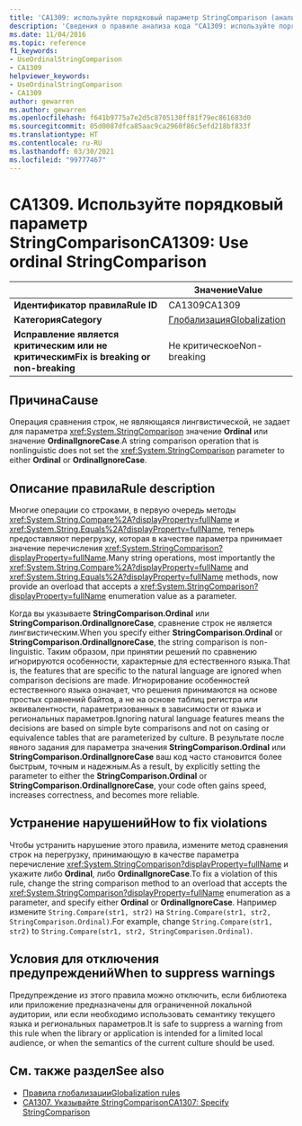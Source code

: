 ```yaml
---
title: 'CA1309: используйте порядковый параметр StringComparison (анализ кода)'
description: 'Сведения о правиле анализа кода "CA1309: используйте порядковый параметр StringComparison"'
ms.date: 11/04/2016
ms.topic: reference
f1_keywords:
- UseOrdinalStringComparison
- CA1309
helpviewer_keywords:
- UseOrdinalStringComparison
- CA1309
author: gewarren
ms.author: gewarren
ms.openlocfilehash: f641b9775a7e2d5c8705130ff81f79ec861683d0
ms.sourcegitcommit: 05d0087dfca85aac9ca2960f86c5efd218bf833f
ms.translationtype: HT
ms.contentlocale: ru-RU
ms.lasthandoff: 03/30/2021
ms.locfileid: "99777467"
---
```

# <a name="ca1309-use-ordinal-stringcomparison"></a><span data-ttu-id="08080-103">CA1309. Используйте порядковый параметр StringComparison</span><span class="sxs-lookup"><span data-stu-id="08080-103">CA1309: Use ordinal StringComparison</span></span>

|                                     | <span data-ttu-id="08080-104">Значение</span><span class="sxs-lookup"><span data-stu-id="08080-104">Value</span></span>                                      |
|-------------------------------------|--------------------------------------------|
| <span data-ttu-id="08080-105">**Идентификатор правила**</span><span class="sxs-lookup"><span data-stu-id="08080-105">**Rule ID**</span></span>                         | <span data-ttu-id="08080-106">CA1309</span><span class="sxs-lookup"><span data-stu-id="08080-106">CA1309</span></span>                                     |
| <span data-ttu-id="08080-107">**Категория**</span><span class="sxs-lookup"><span data-stu-id="08080-107">**Category**</span></span>                        | [<span data-ttu-id="08080-108">Глобализация</span><span class="sxs-lookup"><span data-stu-id="08080-108">Globalization</span></span>](globalization-warnings.md) |
| <span data-ttu-id="08080-109">**Исправление является критическим или не критическим**</span><span class="sxs-lookup"><span data-stu-id="08080-109">**Fix is breaking or non-breaking**</span></span> | <span data-ttu-id="08080-110">Не критическое</span><span class="sxs-lookup"><span data-stu-id="08080-110">Non-breaking</span></span>                               |

## <a name="cause"></a><span data-ttu-id="08080-111">Причина</span><span class="sxs-lookup"><span data-stu-id="08080-111">Cause</span></span>

<span data-ttu-id="08080-112">Операция сравнения строк, не являющаяся лингвистической, не задает для параметра <xref:System.StringComparison> значение **Ordinal** или значение **OrdinalIgnoreCase**.</span><span class="sxs-lookup"><span data-stu-id="08080-112">A string comparison operation that is nonlinguistic does not set the <xref:System.StringComparison> parameter to either **Ordinal** or **OrdinalIgnoreCase**.</span></span>

## <a name="rule-description"></a><span data-ttu-id="08080-113">Описание правила</span><span class="sxs-lookup"><span data-stu-id="08080-113">Rule description</span></span>

<span data-ttu-id="08080-114">Многие операции со строками, в первую очередь методы <xref:System.String.Compare%2A?displayProperty=fullName> и <xref:System.String.Equals%2A?displayProperty=fullName>, теперь предоставляют перегрузку, которая в качестве параметра принимает значение перечисления <xref:System.StringComparison?displayProperty=fullName>.</span><span class="sxs-lookup"><span data-stu-id="08080-114">Many string operations, most importantly the <xref:System.String.Compare%2A?displayProperty=fullName> and <xref:System.String.Equals%2A?displayProperty=fullName> methods, now provide an overload that accepts a <xref:System.StringComparison?displayProperty=fullName> enumeration value as a parameter.</span></span>

<span data-ttu-id="08080-115">Когда вы указываете **StringComparison.Ordinal** или **StringComparison.OrdinalIgnoreCase**, сравнение строк не является лингвистическим.</span><span class="sxs-lookup"><span data-stu-id="08080-115">When you specify either **StringComparison.Ordinal** or **StringComparison.OrdinalIgnoreCase**, the string comparison is non-linguistic.</span></span> <span data-ttu-id="08080-116">Таким образом, при принятии решений по сравнению игнорируются особенности, характерные для естественного языка.</span><span class="sxs-lookup"><span data-stu-id="08080-116">That is, the features that are specific to the natural language are ignored when comparison decisions are made.</span></span> <span data-ttu-id="08080-117">Игнорирование особенностей естественного языка означает, что решения принимаются на основе простых сравнений байтов, а не на основе таблиц регистра или эквивалентности, параметризованных в зависимости от языка и региональных параметров.</span><span class="sxs-lookup"><span data-stu-id="08080-117">Ignoring natural language features means the decisions are based on simple byte comparisons and not on casing or equivalence tables that are parameterized by culture.</span></span> <span data-ttu-id="08080-118">В результате после явного задания для параметра значения **StringComparison.Ordinal** или **StringComparison.OrdinalIgnoreCase** ваш код часто становится более быстрым, точным и надежным.</span><span class="sxs-lookup"><span data-stu-id="08080-118">As a result, by explicitly setting the parameter to either the **StringComparison.Ordinal** or **StringComparison.OrdinalIgnoreCase**, your code often gains speed, increases correctness, and becomes more reliable.</span></span>

## <a name="how-to-fix-violations"></a><span data-ttu-id="08080-119">Устранение нарушений</span><span class="sxs-lookup"><span data-stu-id="08080-119">How to fix violations</span></span>

<span data-ttu-id="08080-120">Чтобы устранить нарушение этого правила, измените метод сравнения строк на перегрузку, принимающую в качестве параметра перечисление <xref:System.StringComparison?displayProperty=fullName> и укажите либо **Ordinal**, либо **OrdinalIgnoreCase**.</span><span class="sxs-lookup"><span data-stu-id="08080-120">To fix a violation of this rule, change the string comparison method to an overload that accepts the <xref:System.StringComparison?displayProperty=fullName> enumeration as a parameter, and specify either **Ordinal** or **OrdinalIgnoreCase**.</span></span> <span data-ttu-id="08080-121">Например измените `String.Compare(str1, str2)` на `String.Compare(str1, str2, StringComparison.Ordinal)`.</span><span class="sxs-lookup"><span data-stu-id="08080-121">For example, change `String.Compare(str1, str2)` to `String.Compare(str1, str2, StringComparison.Ordinal)`.</span></span>

## <a name="when-to-suppress-warnings"></a><span data-ttu-id="08080-122">Условия для отключения предупреждений</span><span class="sxs-lookup"><span data-stu-id="08080-122">When to suppress warnings</span></span>

<span data-ttu-id="08080-123">Предупреждение из этого правила можно отключить, если библиотека или приложение предназначены для ограниченной локальной аудитории, или если необходимо использовать семантику текущего языка и региональных параметров.</span><span class="sxs-lookup"><span data-stu-id="08080-123">It is safe to suppress a warning from this rule when the library or application is intended for a limited local audience, or when the semantics of the current culture should be used.</span></span>

## <a name="see-also"></a><span data-ttu-id="08080-124">См. также раздел</span><span class="sxs-lookup"><span data-stu-id="08080-124">See also</span></span>

- [<span data-ttu-id="08080-125">Правила глобализации</span><span class="sxs-lookup"><span data-stu-id="08080-125">Globalization rules</span></span>](globalization-warnings.md)
- [<span data-ttu-id="08080-126">CA1307. Указывайте StringComparison</span><span class="sxs-lookup"><span data-stu-id="08080-126">CA1307: Specify StringComparison</span></span>](ca1307.md)
